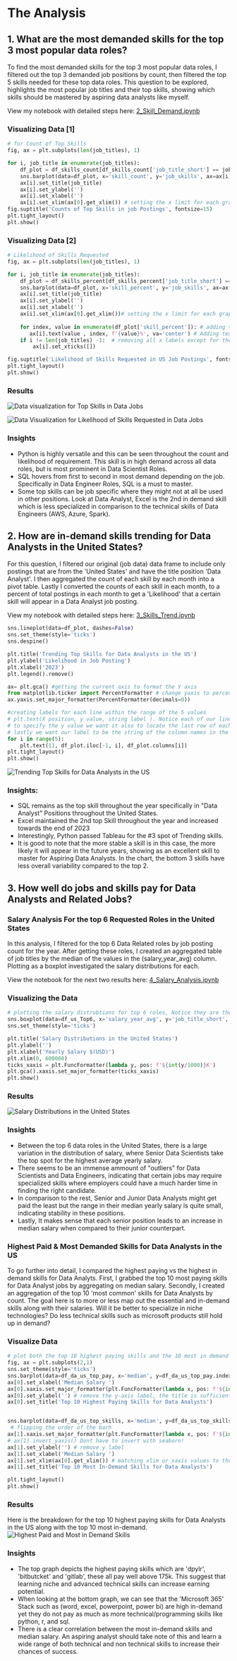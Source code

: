 # The Analysis

## 1. What are the most demanded skills for the top 3 most popular data roles? 

To find the most demanded skills for the top 3 most popular data roles, I filtered out the top 3 demanded job positions by count, then filtered the top 5 skills needed for these top data roles. This question to be explored, highlights the most popular job titles and their top skills, showing which skills should be mastered by aspiring data analysts like myself.

View my notebook with detailed steps here: [2_Skill_Demand.ipynb](https://github.com/NicholasGalvan/Python/blob/main/PythonProjects/2_Skill_Demand.ipynb)

### Visualizing Data [1]
```python
# for Count of Top Skills 
fig, ax = plt.subplots(len(job_titles), 1)

for i, job_title in enumerate(job_titles): 
    df_plot = df_skills_count[df_skills_count['job_title_short'] == job_title].head(5)
    sns.barplot(data=df_plot, x='skill_count', y='job_skills', ax=ax[i], palette='viridis')
    ax[i].set_title(job_title)
    ax[i].set_ylabel('')
    ax[i].set_xlabel('')
    ax[i].set_xlim(ax[0].get_xlim()) # setting the x limit for each graph to the maximum value between all, in this case the first graph has the highest counts
fig.suptitle('Counts of Top Skills in job Postings', fontsize=15)
plt.tight_layout()
plt.show()
```

### Visualizing Data [2]
```python 
# Likelihood of Skills Requested 
fig, ax = plt.subplots(len(job_titles), 1)

for i, job_title in enumerate(job_titles): 
    df_plot = df_skills_percent[df_skills_percent['job_title_short'] == job_title].head(5)
    sns.barplot(data=df_plot, x='skill_percent', y='job_skills', ax=ax[i], palette='rocket', )
    ax[i].set_title(job_title)
    ax[i].set_ylabel('')
    ax[i].set_xlabel('')
    ax[i].set_xlim(ax[0].get_xlim())# setting the x limit for each graph to the maximum value between all, in this case the first graph has the highest counts
    
    for index, value in enumerate(df_plot['skill_percent']): # adding the % sign to each bar in the figure
       ax[i].text(value , index, f'{value}%', va='center') # Adding text to the X and Y position where the value ends in the graph and adding a % 
    if i != len(job_titles) -1:  # removing all x labels except for the last graph 
        ax[i].set_xticks([])

fig.suptitle('Likelihood of Skills Requested in US Job Postings', fontsize=15)
plt.tight_layout()
plt.show()
```
### Results
![Data visualization for Top Skills in Data Jobs](https://github.com/NicholasGalvan/Python/blob/main/PythonProjects/Images/count%20of%20job%20postings.png)

![Data Visualization for Likelihood of Skills Requested in Data Jobs](https://github.com/NicholasGalvan/Python/blob/main/PythonProjects/Images/likelihood%20of%20skills%20requested.png)

### Insights 
- Python is highly versatile and this can be seen throughout the count and likelihood of requirement. This skill is in high demand across all data roles, but is most prominent in Data Scientist Roles. 
- SQL hovers from first to second in most demand depending on the job. Specifically in Data Engineer Roles, SQL is a must to master. 
- Some top skills can be job specific where they might not at all be used in other positions. Look at Data Analyst, Excel is the 2nd in demand skill which is less specialized in comparison to the technical skills of Data Engineers (AWS, Azure, Spark). 


## 2. How are in-demand skills trending for Data Analysts in the United States?

For this question, I filtered our original (job data) data frame to include only postings that are from the 'United States' and have the title position 'Data Analyst'. I then aggregated the count of each skill by each month into a pivot table. Lastly I converted the counts of each skill in each month, to a percent of total postings in each month to get a 'Likelihood' that a certain skill will appear in a Data Analyst job posting. 

View my notebook with detailed steps here: [3_Skills_Trend.ipynb](https://github.com/NicholasGalvan/Python/blob/main/PythonProjects/3_Skills_Trend.ipynb)

```python 
sns.lineplot(data=df_plot, dashes=False)
sns.set_theme(style='ticks')
sns.despine()

plt.title('Trending Top Skills for Data Analysts in the US')
plt.ylabel('Likelihood in Job Posting')
plt.xlabel('2023')
plt.legend().remove()

ax= plt.gca() #getting the current axis to format the Y axis
from matplotlib.ticker import PercentFormatter # change yaxis to percent using matplotlib.ticker
ax.yaxis.set_major_formatter(PercentFormatter(decimals=0))

#creating labels for each line within the range of the 5 values 
# plt.text(X position, y value, string label ). Notice each of our lines end at the 12th-1 index value of 11 or "Dec". We want our labels to start here. 
# to specify the y value we want it also to locate the last row of each index value (last row for sql, python...etc)
# lastly we want our label to be the string of the column names in the range
for i in range(5): 
    plt.text(11, df_plot.iloc[-1, i], df_plot.columns[i])
plt.tight_layout()
plt.show()
```
![Trending Top Skills for Data Analysts in the US](https://github.com/NicholasGalvan/Python/blob/main/PythonProjects/Images/Trending%20Top%20Skills%20for%20Data%20Analysts%20in%20the%20US.png)

### Insights: 
- SQL remains as the top skill throughout the year specifically in "Data Analyst" Positions throughout the United States. 
- Excel maintained the 2nd top Skill throughout the year and increased towards the end of 2023
- Interestingly, Python passed Tableau for the #3 spot of Trending skills. 
- It is good to note that the more stable a skill is in this case, the more likely it will appear in the future years, showing as an excellent skill to master for Aspiring Data Analysts. In the chart, the bottom 3 skills have less overall variability compared to the top 2. 


## 3. How well do jobs and skills pay for Data Analysts and Related Jobs?


### Salary Analysis For the top 6 Requested Roles in the United States 
In this analysis, I filtered for the top 6 Data Related roles by job posting count for the year. After getting these roles, I created an aggregated table of job titles by the median of the values in the (salary_year_avg) column. Plotting as a boxplot investigated the salary distributions for each.

View the notebook for the next two results here: [4_Salary_Analysis.ipynb](https://github.com/NicholasGalvan/Python/blob/main/PythonProjects/4_Salary_Analysis.ipynb)

### Visualizing the Data 
```python 
# plotting the salary distrubtions for top 6 roles, Notice they are the same roles yet divided into general and senior 
sns.boxplot(data=df_us_Top6, x='salary_year_avg', y='job_title_short', order = job_order) # sort by median salary from the job order variable above 
sns.set_theme(style='ticks')

plt.title('Salary Distributions in the United States')
plt.ylabel('')
plt.xlabel('Yearly Salary $(USD)')
plt.xlim(0, 600000)
ticks_xaxis = plt.FuncFormatter(lambda y, pos: f'${int(y/1000)}K')
plt.gca().xaxis.set_major_formatter(ticks_xaxis)
plt.show()
```

### Results 

![Salary Distributions in the United States](https://github.com/NicholasGalvan/Python/blob/main/PythonProjects/Images/Salary%20Distributions%20in%20the%20United%20States.png)

### Insights
- Between the top 6 data roles in the United States, there is a large variation in the distribution of salary, where Senior Data Scientists take the top spot for the highest average yearly salary. 
- There seems to be an immense ammount of "outliers" for Data Scientists and Data Engineers, indicating that certain jobs may require specialized skills where employers could have a much harder time in finding the right candidate. 
- In comparison to the rest, Senior and Junior Data Analysts might get paid the least but the range in their median yearly salary is quite small, indicating stability in these positions. 
- Lastly, It makes sense that each senior position leads to an increase in median salary when compared to their junior counterpart. 


### Highest Paid & Most Demanded Skills for Data Analysts in the US

To go further into detail, I compared the highest paying vs the highest in demand skills for Data Analyts. First, I grabbed the top 10 most paying skills for Data Analyst jobs by aggregating on median salary. Secondly, I created an aggregation of the top 10 'most common' skills for Data Analysts by count. The goal here is to more or less map out the essential and in-demand skills along with their salaries. Will it be better to specialize in niche technologies? Do less technical skills such as microsoft products still hold up in demand? 

### Visualize Data 
```python 
# plot both the top 10 highest paying skills and the 10 most in demand skills 
fig, ax = plt.subplots(2,1)
sns.set_theme(style='ticks')
sns.barplot(data=df_da_us_top_pay, x='median', y=df_da_us_top_pay.index, ax=ax[0], palette='viridis')
ax[0].set_xlabel('Median Salary ')
ax[0].xaxis.set_major_formatter(plt.FuncFormatter(lambda x, pos: f'${int(x/1000)}K'))#changing the x-axis values to currency 
ax[0].set_ylabel('') # remove the y-axis label, the title is sufficient
ax[0].set_title('Top 10 Highest Paying Skills for Data Analysts')


sns.barplot(data=df_da_us_top_skills, x='median', y=df_da_us_top_skills.index, ax=ax[1],palette='viridis') # plotting with seaborn
 # flipping the order of the barh 
ax[1].xaxis.set_major_formatter(plt.FuncFormatter(lambda x, pos: f'${int(x/1000)}K')) #changing the x-axis values to currency 
# ax[1].invert_yaxis() Dont have to invert with seaborn! 
ax[1].set_ylabel('') # remove y label 
ax[1].set_xlabel('Median Salary ')
ax[1].set_xlim(ax[0].get_xlim()) # matching xlim or xaxis values to the chart above it. 
ax[1].set_title('Top 10 Most In-Demand Skills for Data Analysts')

plt.tight_layout()
plt.show()
```
### Results 
Here is the breakdown for the top 10 highest paying skills for Data Analysts in the US along with the top 10 most in-demand. 
![Highest Paid and Most in Demand Skills](https://github.com/NicholasGalvan/Python/blob/main/PythonProjects/Images/Top%20Paying%20and%20Top%20In-Demand%20Skills.png)


### Insights

- The top graph depicts the highest paying skills which are 'dpylr', 'bitbutcket' and 'gitlab', these all pay well above 175k. This suggest that learning niche and advanced technical skills can increase earning potential. 
- When looking at the bottom graph, we can see that the 'Microsoft 365' Stack such as (word, excel, powerpoint, power bi) are high in-demand yet they do not pay as much as more technical/programming skills like python, r, and sql. 
- There is a clear correlation between the most in-demand skills and median salary. An aspiring analyst should take note of this and learn a wide range of both technical and non technical skills to increase their chances of success. 
